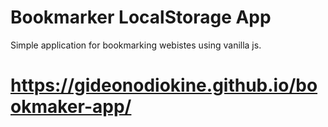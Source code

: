 # Bookmarker LocalStorage App

Simple application for bookmarking webistes using vanilla js.

# https://gideonodiokine.github.io/bookmaker-app/
